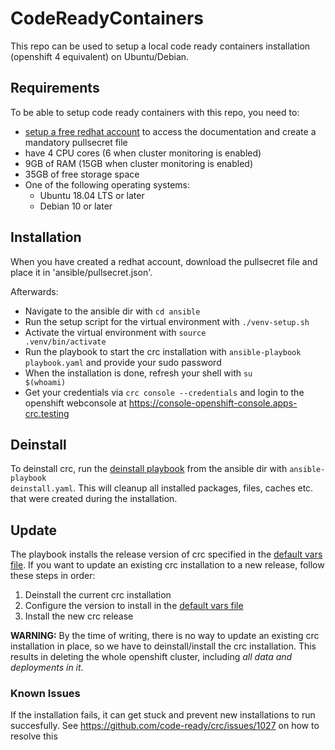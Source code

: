 # CodeReadyContainers
This repo can be used to setup a local code ready containers installation (openshift 4 equivalent) on Ubuntu/Debian.

## Requirements
To be able to setup code ready containers with this repo, you need to:
* [setup a free redhat account](https://www.google.com/url?sa=t&rct=j&q=&esrc=s&source=web&cd=&cad=rja&uact=8&ved=2ahUKEwjGw8bPx9L3AhUNCewKHT11D7EQFnoECAYQAQ&url=https%3A%2F%2Fwww.redhat.com%2Fwapps%2Fugc%2Fregister.html&usg=AOvVaw0XN5agOwobjJWWJmiitUP7) to access the documentation and create a mandatory pullsecret file
* have 4 CPU cores (6 when cluster monitoring is enabled)
* 9GB of RAM (15GB when cluster monitoring is enabled)
* 35GB of free storage space
* One of the following operating systems:
    - Ubuntu 18.04 LTS or later
    - Debian 10 or later
## Installation
When you have created a redhat account, download the pullsecret file and place it in 'ansible/pullsecret.json'.

Afterwards:
  * Navigate to the ansible dir with <code>cd ansible</code>
  * Run the setup script for the virtual environment with <code>./venv-setup.sh</code>
  * Activate the virtual environment with <code>source .venv/bin/activate</code>
  * Run the playbook to start the crc installation with <code>ansible-playbook playbook.yaml</code> and provide your sudo password
  * When the installation is done, refresh your shell with <code>su $(whoami)</code>
  * Get your credentials via <code>crc console --credentials</code> and login to the openshift webconsole at https://console-openshift-console.apps-crc.testing

## Deinstall
To deinstall crc, run the [deinstall playbook](ansible/deinstall.yaml) from the ansible dir with <code>ansible-playbook deinstall.yaml</code>. This will cleanup all installed packages, files, caches etc. that were created during the installation.

## Update
The playbook installs the release version of crc specified in the [default vars file](ansible/roles/download_install_crc/defaults/main.yml). If you want to update an existing crc installation to a new release, follow these steps in order:

1. Deinstall the current crc installation
2. Configure the version to install in the [default vars file](ansible/roles/download_install_crc/defaults/main.yml)
3. Install the new crc release

**WARNING:** By the time of writing, there is no way to update an existing crc installation in place, so we have to deinstall/install the crc installation. This results in deleting the whole openshift cluster, including *all data and deployments in it*.

### Known Issues
If the installation fails, it can get stuck and prevent new installations to run succesfully. See https://github.com/code-ready/crc/issues/1027 on how to resolve this

